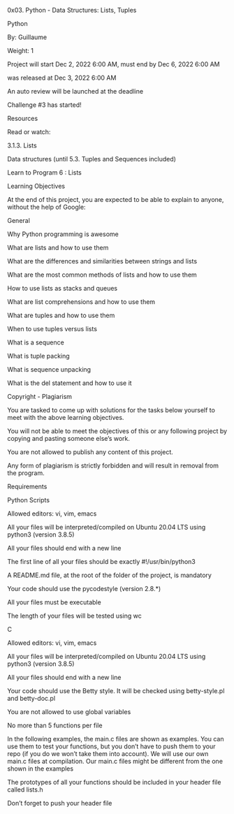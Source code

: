 0x03. Python - Data Structures: Lists, Tuples

Python

 By: Guillaume

 Weight: 1

 Project will start Dec 2, 2022 6:00 AM, must end by Dec 6, 2022 6:00 AM

 was released at Dec 3, 2022 6:00 AM

 An auto review will be launched at the deadline

Challenge #3 has started!

Resources

Read or watch:



3.1.3. Lists

Data structures (until 5.3. Tuples and Sequences included)

Learn to Program 6 : Lists

Learning Objectives

At the end of this project, you are expected to be able to explain to anyone, without the help of Google:



General

Why Python programming is awesome

What are lists and how to use them

What are the differences and similarities between strings and lists

What are the most common methods of lists and how to use them

How to use lists as stacks and queues

What are list comprehensions and how to use them

What are tuples and how to use them

When to use tuples versus lists

What is a sequence

What is tuple packing

What is sequence unpacking

What is the del statement and how to use it

Copyright - Plagiarism

You are tasked to come up with solutions for the tasks below yourself to meet with the above learning objectives.

You will not be able to meet the objectives of this or any following project by copying and pasting someone else’s work.

You are not allowed to publish any content of this project.

Any form of plagiarism is strictly forbidden and will result in removal from the program.

Requirements

Python Scripts

Allowed editors: vi, vim, emacs

All your files will be interpreted/compiled on Ubuntu 20.04 LTS using python3 (version 3.8.5)

All your files should end with a new line

The first line of all your files should be exactly #!/usr/bin/python3

A README.md file, at the root of the folder of the project, is mandatory

Your code should use the pycodestyle (version 2.8.*)

All your files must be executable

The length of your files will be tested using wc

C

Allowed editors: vi, vim, emacs

All your files will be interpreted/compiled on Ubuntu 20.04 LTS using python3 (version 3.8.5)

All your files should end with a new line

Your code should use the Betty style. It will be checked using betty-style.pl and betty-doc.pl

You are not allowed to use global variables

No more than 5 functions per file

In the following examples, the main.c files are shown as examples. You can use them to test your functions, but you don’t have to push them to your repo (if you do we won’t take them into account). We will use our own main.c files at compilation. Our main.c files might be different from the one shown in the examples

The prototypes of all your functions should be included in your header file called lists.h

Don’t forget to push your header file


